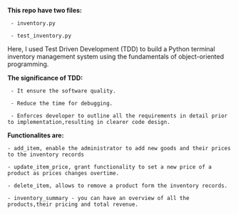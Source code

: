 **This repo have two files:**

     - inventory.py
     
     - test_inventory.py

Here, I used Test Driven Development (TDD) to build a Python terminal inventory management system using the fundamentals of object-oriented programming.

**The significance of TDD:**

     - It ensure the software quality.
     
     - Reduce the time for debugging.
     
     - Enforces developer to outline all the requirements in detail prior to implementation,resulting in clearer code design.
     
**Functionalites are:**

    - add_item, enable the administrator to add new goods and their prices to the inventory records
    
    - update_item_price, grant functionality to set a new price of a product as prices changes overtime.
    
    - delete_item, allows to remove a product form the inventory records.
    
    - inventory_summary - you can have an overview of all the products,their pricing and total revenue.




